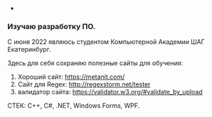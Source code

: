 -

<h3>Изучаю разработку ПО.</h3>
С июня 2022 являюсь студентом Компьютерной Академии ШАГ Екатеринбург.


Здесь для себя сохраняю полезные сайты для обучения:
1) Хороший сайт: https://metanit.com/
2) Сайт для Regex: http://regexstorm.net/tester
3) валидатор сайта: https://validator.w3.org/#validate_by_upload


СТЕК: C++, C#, .NET, Windows Forms, WPF.
